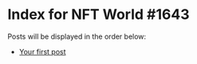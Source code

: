 # Index for NFT World #1643
Posts will be displayed in the order below:

- [Your first post](./001-first.md)

